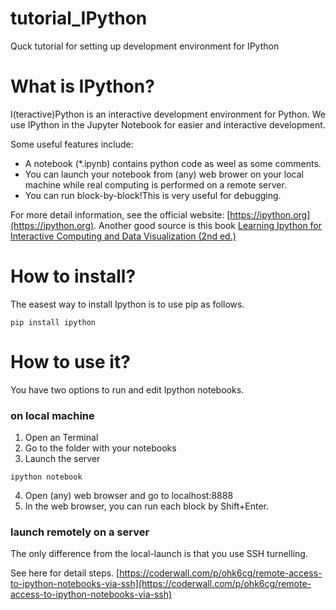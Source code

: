 # tutorial_IPython
Quck tutorial for setting up development environment for IPython


# What is IPython?
I(teractive)Python is an interactive development environment for Python.
We use IPython in the Jupyter Notebook for easier and interactive development.

Some useful features include:
* A notebook (*.ipynb) contains python code as weel as some comments.
* You can launch your notebook from (any) web brower on your local machine while real computing is performed on a remote server.
* You can run block-by-block!This is very useful for debugging.

For more detail information, see the official website: [https://ipython.org](https://ipython.org).
Another good source is this book [Learning Ipython for Interactive Computing and Data Visualization (2nd ed.)](https://www.packtpub.com/big-data-and-business-intelligence/learning-ipython-interactive-computing-and-data-visualization-sec)


# How to install?
The easest way to install Ipython is to use pip as follows.
```
pip install ipython
```


# How to use it?
You have two options to run and edit Ipython notebooks.

### on local machine
1. Open an Terminal
2. Go to the folder with your notebooks
3. Launch the server 
```
ipython notebook
```
4. Open (any) web browser and go to localhost:8888
5. In the web browser, you can run each block by Shift+Enter.

### launch remotely on a server 
The only difference from the local-launch is that you use SSH turnelling. 

See here for detail steps. 
[https://coderwall.com/p/ohk6cg/remote-access-to-ipython-notebooks-via-ssh](https://coderwall.com/p/ohk6cg/remote-access-to-ipython-notebooks-via-ssh)
